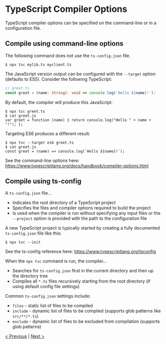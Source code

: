 # TypeScript Compiler Options
TypeScript compiler options can be specified on the command-line or in a configuration file.

## Compile using command-line options
The following command does not use the `ts-config.json` file.
```shell
$ npx tsc mylib.ts myclient.ts
```
The JavaScript version output can be configured with the `--target` option (defaults to ES5). Consider the following TypeScript:
```typescript
// greet.ts
const greet = (name: string): void => console.log(`Hello ${name}!`);
```
By default, the compiler will produce this JavaScript:
```shell
$ npx tsc greet.ts
$ cat greet.js
var greet = function (name) { return console.log("Hello " + name + "!"); };
```
Targeting ES6 produces a different result:
```shell
$ npx tsc --target es6 greet.ts
$ cat greet.js
const greet = (name) => console.log(`Hello ${name}!`);
```
See the command-line options here: <a href="https://www.typescriptlang.org/docs/handbook/compiler-options.html" target="_blank">https://www.typescriptlang.org/docs/handbook/compiler-options.html</a>

## Compile using ts-config
A `ts-config.json` file...
* Indicates the root directory of a TypeScript project
* Specifies the files and compiler options required to build the project
* Is used when the compiler is run without specifying any input files or the `--project` option is provided with the path to the configuration file

A new TypeScript project is typically started by creating a fully documented `ts-config.json` file like this:
```shell
$ npx tsc --init
```

See the ts-config reference here: <a href="https://www.typescriptlang.org/tsconfig" target="_blank">https://www.typescriptlang.org/tsconfig</a>

When the `npx tsc` command is run, the compiler...
* Searches for `ts-config.json` first in the current directory and then up the directory tree
* Compiles all `*.ts` files recursively starting from the root directory (if using default config file settings)

Common `ts-config.json` settings include:
* `files` - static list of files to be compiled
* `include` - dynamic list of files to be compiled (supports glob patterns like `src/**/*.ts`)
* `exclude` - dynamic list of files to be excluded from compilation (supports glob patterns)

[< Previous](playground.md) | [Next >](type-declaration-files.md)
